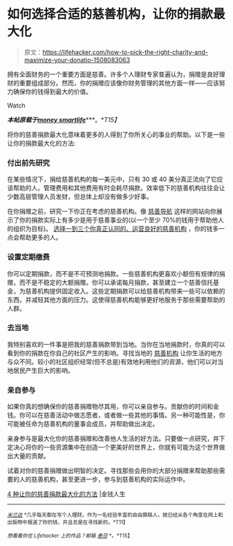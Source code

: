 # 如何选择合适的慈善机构，让你的捐款最大化

> 原文：<https://lifehacker.com/how-to-pick-the-right-charity-and-maximize-your-donatio-1508083063>

拥有全面财务的一个重要方面是慈善。许多个人理财专家普遍认为，捐赠是良好理财的重要组成部分。然而，你的捐赠应该像你财务管理的其他方面一样——应该努力确保你的钱得到最大的价值。

Watch

***本帖原载于***[***money smartlife***](http://moneysmartlife.com/ways-to-maximize-your-charity-donations/)***。**T15】*

将你的慈善捐款最大化意味着更多的人得到了你所关心的事业的帮助。以下是一些让你的捐款最大化的方法:

### 付出前先研究

在某些情况下，捐给慈善机构的每一美元中，只有 30 或 40 美分真正流向了它应该帮助的人。管理费用和其他费用有时会耗尽捐款。效率低下的慈善机构往往会让少数高层管理人员发财，但总体上却没有做多少好事。

在你捐赠之前，研究一下你正在考虑的慈善机构。像 [慈善导航](http://www.charitynavigator.org/) 这样的网站向你展示了你的捐款实际上有多少是用于慈善事业的(以一个至少 70%的钱用于帮助他人的组织为目标)。 [选择一到三个你真正认同的、运营良好的慈善机构](http://moneysmartlife.com/how-to-choose-a-charity/) ，你的钱多一点会帮助更多的人。

### 设置定期缴费

你可以定期捐款，而不是不可预测地捐款。一些慈善机构更喜欢小额但有规律的捐赠，而不是不稳定的大额捐赠。你可以承诺每月捐款，甚至建立一个慈善信托基金，为慈善机构提供固定收入。这些定期捐款可以给慈善机构带来一些可以依赖的东西，并减轻其他方面的压力。这使得慈善机构能够更好地服务于那些需要帮助的人群。

### 去当地

我特别喜欢的一件事是把我的慈善捐款带到当地。当你在当地捐款时，你真的可以看到你的捐款在你自己的社区产生的影响。寻找当地的 [慈善机构](https://lifehacker.com/how-to-determine-if-a-charity-like-kony-2012-is-worth-y-5891726) 让你生活的地方与众不同。较小的社区组织经常(但不总是)有效地利用他们的资源，他们可以对当地居民产生巨大的影响。

### 亲自参与

如果你真的想确保你的慈善捐赠物尽其用，你可以亲自参与。贡献你的时间和金钱。你可以在慈善活动中做志愿者，或者做一些其他的事情。另一种可能性是，你可能被任命为慈善机构的董事会成员，并帮助做出决定。

亲身参与是最大化你的慈善捐赠和改善他人生活的好方法。只要做一点研究，并下定决心将你的一些资源集中在创造一个更美好的世界上，你就有可能为这个世界做出大量的贡献。

试着对你的慈善捐赠做出明智的决定。寻找那些会用你的大部分捐赠来帮助那些需要的人的慈善机构，甚至更进一步，参与到慈善机构的实际运作中。

[4 种让你的慈善捐款最大化的方法](http://moneysmartlife.com/ways-to-maximize-your-charity-donations/) |金钱人生

* * *

[<small>*米兰达*</small>](https://plus.google.com/114568092742913326021?rel=author) <small>*几乎每天都在写个人理财。作为一名经验丰富的自由撰稿人，她已经从各个角度在网上和出版物中报道了你的钱，并且总是在寻找新的。*T11】</small>

<small>*想看看你在 Lifehacker 上的作品？邮箱*</small> [<small>*泰莎*</small>](https://mail.google.com/mail/?view=cm&fs=1&tf=1&to=tessa@lifehacker.com) <small>*。*T15】</small>